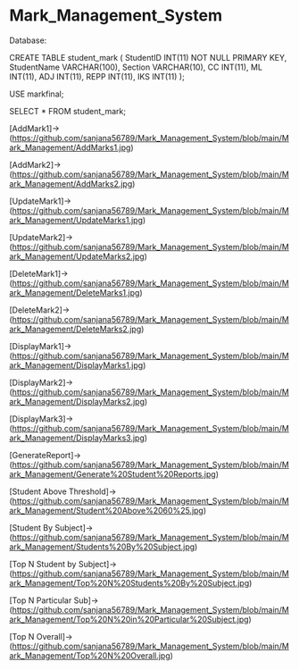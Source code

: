# Mark_Management_System

Database:

CREATE TABLE student_mark (
    StudentID INT(11) NOT NULL PRIMARY KEY,
    StudentName VARCHAR(100),
    Section VARCHAR(10),
    CC INT(11),
    ML INT(11),
    ADJ INT(11),
    REPP INT(11),
    IKS INT(11)
);



USE markfinal;


SELECT * FROM student_mark;







[AddMark1]->(https://github.com/sanjana56789/Mark_Management_System/blob/main/Mark_Management/AddMarks1.jpg)

[AddMark2]->(https://github.com/sanjana56789/Mark_Management_System/blob/main/Mark_Management/AddMarks2.jpg)

[UpdateMark1]->(https://github.com/sanjana56789/Mark_Management_System/blob/main/Mark_Management/UpdateMarks1.jpg)

[UpdateMark2]->(https://github.com/sanjana56789/Mark_Management_System/blob/main/Mark_Management/UpdateMarks2.jpg)

[DeleteMark1]->(https://github.com/sanjana56789/Mark_Management_System/blob/main/Mark_Management/DeleteMarks1.jpg)

[DeleteMark2]->(https://github.com/sanjana56789/Mark_Management_System/blob/main/Mark_Management/DeleteMarks2.jpg)

[DisplayMark1]->(https://github.com/sanjana56789/Mark_Management_System/blob/main/Mark_Management/DisplayMarks1.jpg)

[DisplayMark2]->(https://github.com/sanjana56789/Mark_Management_System/blob/main/Mark_Management/DisplayMarks2.jpg)

[DisplayMark3]->(https://github.com/sanjana56789/Mark_Management_System/blob/main/Mark_Management/DisplayMarks3.jpg)

[GenerateReport]->(https://github.com/sanjana56789/Mark_Management_System/blob/main/Mark_Management/Generate%20Student%20Reports.jpg)

[Student Above Threshold]->(https://github.com/sanjana56789/Mark_Management_System/blob/main/Mark_Management/Student%20Above%2060%25.jpg)

[Student By Subject]->(https://github.com/sanjana56789/Mark_Management_System/blob/main/Mark_Management/Students%20By%20Subject.jpg)


[Top N Student by Subject]->(https://github.com/sanjana56789/Mark_Management_System/blob/main/Mark_Management/Top%20N%20Students%20By%20Subject.jpg)

[Top N Particular Sub]->(https://github.com/sanjana56789/Mark_Management_System/blob/main/Mark_Management/Top%20N%20in%20Particular%20Subject.jpg)

[Top N Overall]->(https://github.com/sanjana56789/Mark_Management_System/blob/main/Mark_Management/Top%20N%20Overall.jpg)
